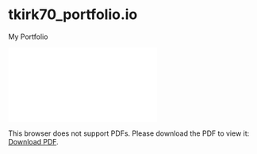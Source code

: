 # tkirk70_portfolio.io
My Portfolio

<object data="resume.pdf" type="application/pdf" width="700px" height="700px">
    <embed src="resume.pdf">
        <p>This browser does not support PDFs. Please download the PDF to view it: <a href="http://yoursite.com/the.pdf">Download PDF</a>.</p>
    </embed>
</object>
